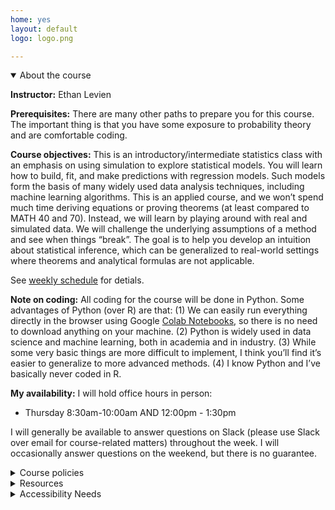 ```yaml
---
home: yes
layout: default
logo: logo.png

---
```



<details open><summary>About the course</summary>
<p><strong>Instructor:</strong> Ethan Levien</p>
<p><strong>Prerequisites:</strong> There are many other paths to prepare you for this course. The important thing is that you have some exposure to probability theory and are comfortable coding.</p>

<p><strong>Course objectives:</strong> This is an introductory/intermediate statistics class with an emphasis on using simulation to explore statistical models. You will learn how to build, fit, and make predictions with regression models. Such models form the basis of many widely used data analysis techniques, including machine learning algorithms. This is an applied course, and we won’t spend much time deriving equations or proving theorems (at least compared to MATH 40 and 70). Instead, we will learn by playing around with real and simulated data. We will challenge the underlying assumptions of a method and see when things “break”. The goal is to help you develop an intuition about statistical inference, which can be generalized to real-world settings where theorems and analytical formulas are not applicable.

See <a href="schedule.html">weekly schedule</a> for detials. 

</p>






<p><strong>Note on coding:</strong> All coding for the course will be done in Python. Some advantages of Python (over R) are that: (1) We can easily run everything directly in the browser using Google <a href="https://colab.research.google.com/">Colab Notebooks</a>, so there is no need to download anything on your machine. (2) Python is widely used in data science and machine learning, both in academia and in industry. (3) While some very basic things are more difficult to implement, I think you’ll find it’s easier to generalize to more advanced methods. (4) I know Python and I’ve basically never coded in R.</p>

<p><strong>My availability:</strong> I will hold office hours in person:</p>
<ul>
    <li>Thursday 8:30am-10:00am AND 12:00pm - 1:30pm</li>
</ul>
<p>I will generally be available to answer questions on Slack (<span class="important">please use Slack over email for course-related matters</span>) throughout the week. I will occasionally answer questions on the weekend, but there is no guarantee.</p>
</details>

<details>
<summary>Course policies</summary>


<p><strong>Attendance:</strong> The course meets twice a week and attendance is mandatory.</p>

<p><span class="important"><strong>Exams:</strong> There will be an (in-class) midterm quiz and a final. I will provide more details in class.</span></p>

<p><strong>Exercises:</strong> Your homework is to submit solutions to a set of exercises. You will submit your solutions to Canvas (approximately) every week before I release the solutions. Then, the following week you will self-evaluate (i.e., grade) your solutions and submit the evaluation. You should use the following point scale, which I will elaborate on in class.</p>
<ul>
    <li>0 - No work was done, or barely any effort was made.</li>
    <li>1 - You put down partial work, but didn't put much effort in and didn't reach out if you needed help.</li>
    <li>2 - You put in effort, but didn't get the problem exactly correct. You reached out at least once if you needed help.</li>
    <li>3 - You got the problem correct, or made a very significant effort, including attending office hours and asking questions on Slack if needed.</li>
</ul>
<p>The number of points you get for each self-evaluation is the score you’ve given yourself plus an additional point for providing an explanation of what you did wrong. The graders will review your self-evaluations.</p>

<strong>Guidelines for turning in exercises:</strong>
<ul>
    <li>They should be turned in in PDF form on Canvas. You can produce this PDF directly from your Colab notebook by saving it as a PDF or by copying screenshots of your code into a word document and exporting it as a PDF. There are many other ways as well.</li>
    <li>All code and figures should be in the PDF.</li>
    <li>Exercises should be in order and clearly labeled.</li>
</ul>


<p><strong>Final grades:</strong> See Canvas for details on how your final grade will be computed.</p>

<p><strong>Use of Large Language Models (LLM) such as ChatGPT:</strong> I STRONGLY encourage you to use LLM to assist with exercises and the final project. However, it is important that you use it in a way that supports learning the material and not as a crutch. Therefore, usage of ChatGPT and other AI programs is subject to the following guidelines.</p>

<ol>
    <li>You can use LLM to help write code, proofread your writing, and answer conceptual questions.</li>
    <li>In some instances, I may specifically ask you to use ChatGPT. In this case, the above constraints may not apply.</li>
    <li>You may NOT use it to produce entire written answers.</li>
    <li>You may not copy and paste the exercises into ChatGPT prompts. In fact, I have tested many of the problems and found this will give nonsensical or incorrect answers (some exceptions are inevitable, of course).</li>
    <li>If you use LLM to answer a homework question, you must include an explanation of how you used it. You do not need to share the entire chat transcript, but you should summarize the arc of the conversation and key prompts you used in a sentence or two.</li>
    <li>You may only use LLM programs which are publicly available or accessible to ALL Dartmouth students free of charge.</li>
</ol>

<p>Here are some examples of <span style="color: blue;"><strong>acceptable</strong></span> LLM usage:</p>
<ul>
    <li>"How do I reformat a pandas DataFrame so that the columns and rows are switched?"</li>
    <li>"Given numpy arrays <code>x</code>, <code>y</code>, and <code>z</code>, how do I make a scatter plot where <code>x</code> and <code>y</code> are the coordinates and <code>z</code> is the color of the point?"</li>
    <li>"In class, my professor said [insert something I said]. I'm having trouble understanding this statement, can you help me?"</li>
    <li>"Proofread this paragraph from my project proposal [insert text from project proposal]."</li>
    <li>"When I run this code [insert your code], I get the following error [insert error], can you help me debug it?"</li>
</ul>

<p><span class="important">[Note: I reserve the right to change the guidelines above at any point during the term.]</span></p>

</details>

<details>
<summary>Resources</summary>



<p> <strong> Textbooks: </strong> The course is based on two textbooks: </p>
<ul>
    <li><a href="https://hastie.su.domains/ISLP/ISLP_website.pdf">Introduction to Statistical Learning (Python version)</a>: This is a textbook on statistics and machine learning which covers regression. It is helpful to get a different perspective. The approach I take is much more probabilistic. In particular, I prefer to make it more explicit how the models are grounded in underlying probability distributions.</li>
    <li><a href="https://www.utstat.toronto.edu/mikevans/jeffrosenthal/">Probability and Statistics -- The Science of Uncertainty (Second Edition)</a>: This is a textbook on probability theory which is far more technical than the level of this course, however, it contains many useful examples and exercises which are appropriate for Math 50.</li>
</ul>

<p><strong>Software:</strong> All coding will be done using Python in <a href="https://colab.research.google.com/">Colab Notebooks</a>. Within Python, there are a number of packages we will use throughout the course, including:</p>
<ul>
    <li><a href="https://numpy.org/">numpy</a> for working with arrays, linear algebra, and generating random numbers.</li>
    <li><a href="https://pandas.pydata.org/">pandas</a> for working with tabular data sets.</li>
    <li><a href="https://www.statsmodels.org/stable/index.html">statsmodels</a> for classical statistics.</li>
</ul>
</details>

<details>
<summary>Accessibility Needs</summary>

<p>Students with disabilities who may need disability-related academic adjustments and services for this course are encouraged to see me privately as early in the term as possible. Students requiring disability-related academic adjustments and services must consult the Student Accessibility Services office (Carson Hall, Suite 125, 646-9900). Once SAS has authorized services, students must show the originally signed SAS Services and Consent Form and/or a letter on SAS letterhead to me. As a first step, if students have questions about whether they qualify to receive academic adjustments and services, they should contact the SAS office. All inquiries and discussions will remain confidential.</p>
</details>
